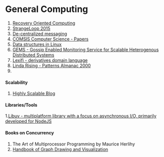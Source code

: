 
General Computing
===================

1. [Recovery Oriented Computing](http://roc.cs.berkeley.edu/#talks)
2. [StrangeLoop 2015](http://www.thestrangeloop.com/index.html)
3. [De-centralized messaging](http://iris.karalabe.com/)
4. [COMSIS Computer Science - Papers ](http://www.comsis.org/archive.php)
5. [Data structures in Linux](http://cstheory.stackexchange.com/questions/19759/core-algorithms-deployed/19773?stw=2)
6. [GEMS - Gossip Enabled Monitoring Service for Scalable Heterogenous Distributed Systems](http://docs.hcs.ufl.edu/pubs/GEMS2005.pdf)
7. [Lexifi - derivatives domain language](https://www.lexifi.com/product/technology/contract-description-language#presentations)
8. [Linda Rising - Patterns Almanac 2000](http://www.smallmemory.com/almanac/index.html)
9. [](http://www.smallmemory.com/book.html)

#### Scalability
1. [Highly Scalable Blog](https://highlyscalable.wordpress.com/)


#### Libraries/Tools
1.[Libuv - multiplatform library with a focus on asynchronous I/O, primarily developed for NodeJS](https://github.com/libuv/libuv)

#### Books on Concurrency
1. The Art of Multiprocessor Programming by Maurice Herlihy 
2. [Handbook of Graph Drawing and Visualization](http://cs.brown.edu/~rt/gdhandbook/)

